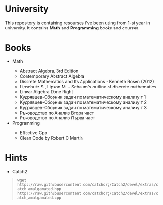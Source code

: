 
# University

This repository is containing resourses i've been using from 1-st year in university. It contains **Math** and **Programming** books and courses. 


# Books

<ul>  
<li>Math</li>
<ul>
<li>Abstract Algebra, 3rd Edition </li>
<li>Contemporary Abstract Algebra</li>
<li>Discrete Mathematics and Its Applications - Kenneth Rosen (2012)</li>
<li>Lipschutz S., Lipson M. - Schaum's outline of discrete mathematics</li>
<li>Linear Algebra Done Right</li>
<li>Кудрявцев-Сборник задач по математическому анализу т 1</li>
<li>Кудрявцев-Сборник задач по математическому анализу т 2</li>
<li>Кудрявцев-Сборник задач по математическому анализу т 3</li>
<li>Ръководство по Анализ Втора част</li>
<li>Ръководство по Анализ Първа част</li>
</ul>
<li>Programming</li>
<ul>
<li>Effective Cpp</li>
<li>Clean Code by Robert C Martin</li>
</ul>
</ul>

# Hints
* Catch2
>```wget https://raw.githubusercontent.com/catchorg/Catch2/devel/extras/catch_amalgamated.hpp https://raw.githubusercontent.com/catchorg/Catch2/devel/extras/catch_amalgamated.cpp```
